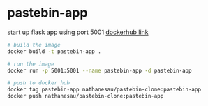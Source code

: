 # pastebin-app

start up flask app using port 5001 [dockerhub link](https://hub.docker.com/repository/docker/nathanesau/pastebin-clone)

```bash
# build the image
docker build -t pastebin-app .

# run the image
docker run -p 5001:5001 --name pastebin-app -d pastebin-app

# push to docker hub
docker tag pastebin-app nathanesau/pastebin-clone:pastebin-app
docker push nathanesau/pastebin-clone:pastebin-app
```
